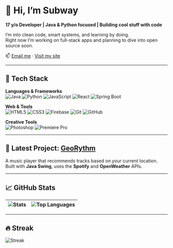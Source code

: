 # 👋 Hi, I’m Subway  
**17 y/o Developer | Java & Python focused | Building cool stuff with code**

I’m into clean code, smart systems, and learning by doing.  
Right now I’m working on full-stack apps and planning to dive into open source soon.  

📫 [Email me](mailto:ritualhere2@gmail.com) · [Visit my site](https://thewria.com)

---

## 🔧 Tech Stack

**Languages & Frameworks**  
![Java](https://img.shields.io/badge/Java-%23ED8B00.svg?logo=openjdk&logoColor=white)
![Python](https://img.shields.io/badge/Python-3670A0?logo=python&logoColor=ffdd54)
![JavaScript](https://img.shields.io/badge/JavaScript-F7DF1E?logo=javascript&logoColor=black)
![React](https://img.shields.io/badge/React-20232A?logo=react&logoColor=61DAFB)
![Spring Boot](https://img.shields.io/badge/Spring%20Boot-6DB33F?logo=springboot&logoColor=white)

**Web & Tools**  
![HTML5](https://img.shields.io/badge/HTML5-E34F26?logo=html5&logoColor=white)
![CSS3](https://img.shields.io/badge/CSS3-1572B6?logo=css3&logoColor=white)
![Firebase](https://img.shields.io/badge/Firebase-FFCA28?logo=firebase&logoColor=black)
![Git](https://img.shields.io/badge/Git-F05032?logo=git&logoColor=white)
![GitHub](https://img.shields.io/badge/GitHub-181717?logo=github&logoColor=white)

**Creative Tools**  
![Photoshop](https://img.shields.io/badge/Photoshop-31A8FF?logo=adobephotoshop&logoColor=white)
![Premiere Pro](https://img.shields.io/badge/Premiere%20Pro-9999FF?logo=adobepremierepro&logoColor=white)

---

## 🚀 Latest Project: [GeoRythm](https://github.com/justsubway/GeoRythm)

A music player that recommends tracks based on your current location.  
Built with **Java Swing**, uses the **Spotify** and **OpenWeather** APIs.

---

## 📈 GitHub Stats

| ![Stats](https://github-readme-stats.vercel.app/api?username=justsubway&show_icons=true&theme=radical&hide_border=true) | ![Top Languages](https://github-readme-stats.vercel.app/api/top-langs/?username=justsubway&layout=compact&theme=radical&hide_border=true) |
|--------------------------------------------------------------------------------------------------------------------------|-------------------------------------------------------------------------------------------------------------------------------------------|

---

## 🔥 Streak

![Streak](https://streak-stats.demolab.com/?user=justsubway&theme=radical&hide_border=true)

